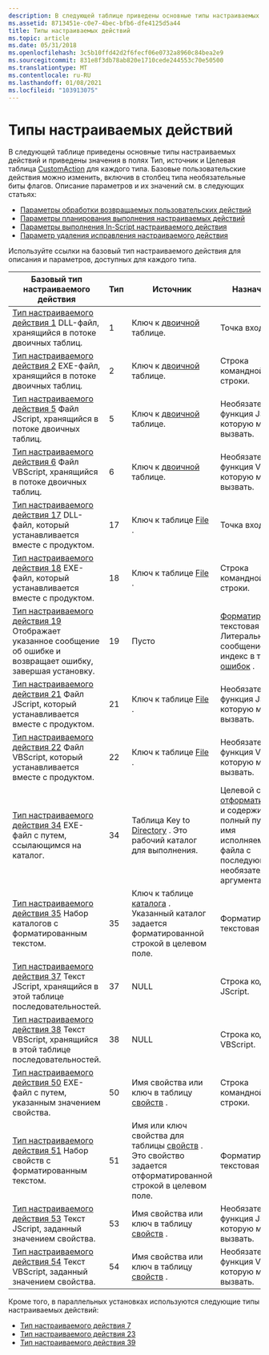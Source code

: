 ```yaml
---
description: В следующей таблице приведены основные типы настраиваемых действий и приведены значения в полях Тип, источник и Целевая таблица CustomAction для каждого типа.
ms.assetid: 8713451e-c0e7-4bec-bfb6-dfe4125d5a44
title: Типы настраиваемых действий
ms.topic: article
ms.date: 05/31/2018
ms.openlocfilehash: 3c5b10ffd42d2f6fecf06e0732a8960c84bea2e9
ms.sourcegitcommit: 831e8f3db78ab820e1710cede244553c70e50500
ms.translationtype: MT
ms.contentlocale: ru-RU
ms.lasthandoff: 01/08/2021
ms.locfileid: "103913075"
---
```

# <a name="custom-action-types"></a>Типы настраиваемых действий

В следующей таблице приведены основные типы настраиваемых действий и приведены значения в полях Тип, источник и Целевая таблица [CustomAction](customaction-table.md) для каждого типа. Базовые пользовательские действия можно изменить, включив в столбец типа необязательные биты флагов. Описание параметров и их значений см. в следующих статьях:

-   [Параметры обработки возвращаемых пользовательских действий](custom-action-return-processing-options.md)
-   [Параметры планирования выполнения настраиваемых действий](custom-action-execution-scheduling-options.md)
-   [Параметры выполнения In-Script настраиваемого действия](custom-action-in-script-execution-options.md)
-   [Параметр удаления исправления настраиваемого действия](custom-action-patch-uninstall-option.md)

Используйте ссылки на базовый тип настраиваемого действия для описания и параметров, доступных для каждого типа.



| Базовый тип настраиваемого действия                                                                                                                           | Тип | Источник                                                                                                                              | Назначение                                                                                                                                     |
|----------------------------------------------------------------------------------------------------------------------------------------------------|------|-------------------------------------------------------------------------------------------------------------------------------------|--------------------------------------------------------------------------------------------------------------------------------------------|
| [Тип настраиваемого действия 1](custom-action-type-1.md) DLL-файл, хранящийся в потоке двоичных таблиц.<br/>                                               | 1    | Ключ к [двоичной](binary-table.md) таблице.                                                                                            | Точка входа DLL.                                                                                                                           |
| [Тип настраиваемого действия 2](custom-action-type-2.md) EXE-файл, хранящийся в потоке двоичных таблиц.<br/>                                               | 2    | Ключ к [двоичной](binary-table.md) таблице.                                                                                            | Строка командной строки.                                                                                                                       |
| [Тип настраиваемого действия 5](custom-action-type-5.md) Файл JScript, хранящийся в потоке двоичных таблиц.<br/>                                           | 5    | Ключ к [двоичной](binary-table.md) таблице.                                                                                            | Необязательная функция JScript, которую можно вызвать.                                                                                           |
| [Тип настраиваемого действия 6](custom-action-type-6.md) Файл VBScript, хранящийся в потоке двоичных таблиц.<br/>                                          | 6    | Ключ к [двоичной](binary-table.md) таблице.                                                                                            | Необязательная функция VBScript, которую можно вызвать.                                                                                          |
| [Тип настраиваемого действия 17](custom-action-type-17.md) DLL-файл, который устанавливается вместе с продуктом.<br/>                                            | 17   | Ключ к таблице [File](file-table.md) .                                                                                                | Точка входа DLL.                                                                                                                           |
| [Тип настраиваемого действия 18](custom-action-type-18.md) EXE-файл, который устанавливается вместе с продуктом.<br/>                                            | 18   | Ключ к таблице [File](file-table.md) .                                                                                                | Строка командной строки.                                                                                                                       |
| [Тип настраиваемого действия 19](custom-action-type-19.md) Отображает указанное сообщение об ошибке и возвращает ошибку, завершая установку.<br/> | 19   | Пусто                                                                                                                               | [Форматированная](formatted.md) текстовая строка. Литеральное сообщение или индекс в таблице [ошибок](error-table.md) .                           |
| [Тип настраиваемого действия 21](custom-action-type-21.md) Файл JScript, который устанавливается вместе с продуктом.<br/>                                        | 21   | Ключ к таблице [File](file-table.md) .                                                                                                | Необязательная функция JScript, которую можно вызвать.                                                                                           |
| [Тип настраиваемого действия 22](custom-action-type-22.md) Файл VBScript, который устанавливается вместе с продуктом.<br/>                                       | 22   | Ключ к таблице [File](file-table.md) .                                                                                                | Необязательная функция VBScript, которую можно вызвать.                                                                                          |
| [Тип настраиваемого действия 34](custom-action-type-34.md) EXE-файл с путем, ссылающимся на каталог.<br/>                                       | 34   | Таблица Key to [Directory](directory-table.md) . Это рабочий каталог для выполнения.                                         | Целевой столбец [отформатирован](formatted.md) и содержит полный путь и имя исполняемого файла с последующими необязательными аргументами. |
| [Тип настраиваемого действия 35](custom-action-type-35.md) Набор каталогов с форматированным текстом.<br/>                                                    | 35   | Ключ к таблице [каталога](directory-table.md) . Указанный каталог задается форматированной строкой в целевом поле.   | Форматированная текстовая строка.                                                                                                                   |
| [Тип настраиваемого действия 37](custom-action-type-37.md) Текст JScript, хранящийся в этой таблице последовательностей.<br/>                                           | 37   | NULL                                                                                                                                | Строка кода JScript.                                                                                                                  |
| [Тип настраиваемого действия 38](custom-action-type-38.md) Текст VBScript, хранящийся в этой таблице последовательностей.<br/>                                          | 38   | NULL                                                                                                                                | Строка кода VBScript.                                                                                                                 |
| [Тип настраиваемого действия 50](custom-action-type-50.md) EXE-файл с путем, указанным значением свойства.<br/>                                 | 50   | Имя свойства или ключ в таблицу [свойств](property-table.md) .                                                                       | Строка командной строки.                                                                                                                       |
| [Тип настраиваемого действия 51](custom-action-type-51.md) Набор свойств с форматированным текстом.<br/>                                                     | 51   | Имя или ключ свойства для таблицы [свойств](property-table.md) . Это свойство задается отформатированной строкой в целевом поле. | Форматированная текстовая строка.                                                                                                                   |
| [Тип настраиваемого действия 53](custom-action-type-53.md) Текст JScript, заданный значением свойства.<br/>                                           | 53   | Имя свойства или ключ в таблицу [свойств](property-table.md) .                                                                       | Необязательная функция JScript, которую можно вызвать.                                                                                           |
| [Тип настраиваемого действия 54](custom-action-type-54.md) Текст VBScript, заданный значением свойства.<br/>                                          | 54   | Имя свойства или ключ в таблицу [свойств](property-table.md) .                                                                       | Необязательная функция VBScript, которую можно вызвать.                                                                                          |



 

Кроме того, в параллельных установках используются следующие типы настраиваемых действий:

-   [Тип настраиваемого действия 7](custom-action-type-7.md)
-   [Тип настраиваемого действия 23](custom-action-type-23.md)
-   [Тип настраиваемого действия 39](custom-action-type-39.md)

 

 




